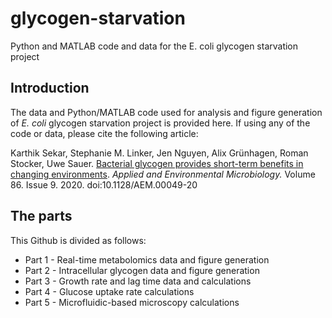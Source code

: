 # glycogen-starvation
Python and MATLAB code and data for the E. coli glycogen starvation project

## Introduction

The data and Python/MATLAB code used for analysis and figure generation of *E. coli* glycogen starvation project is provided here. If using any of the code or data, please cite the following article:

Karthik Sekar, Stephanie M. Linker, Jen Nguyen, Alix Grünhagen, Roman Stocker, Uwe Sauer. [Bacterial glycogen provides short-term benefits in changing environments](https://aem.asm.org/content/early/2020/02/24/AEM.00049-20). 
*Applied and Environmental Microbiology.* Volume 86. Issue 9. 2020. doi:10.1128/AEM.00049-20


## The parts
This Github is divided as follows:
* Part 1 - Real-time metabolomics data and figure generation
* Part 2 - Intracellular glycogen data and figure generation
* Part 3 - Growth rate and lag time data and calculations
* Part 4 - Glucose uptake rate calculations
* Part 5 - Microfluidic-based microscopy calculations
